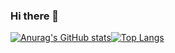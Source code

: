 ### Hi there 👋

[![Anurag's GitHub stats](https://github-readme-stats.vercel.app/api?username=TechCodeDev)](https://github.com/anuraghazra/github-readme-stats)[![Top Langs](https://github-readme-stats.vercel.app/api/top-langs/?username=TechCodeDev&layout=compact)](https://github.com/anuraghazra/github-readme-stats)


<!--
**TechCodeDev/TechCodeDev** is a ✨ _special_ ✨ repository because its `README.md` (this file) appears on your GitHub profile.

Here are some ideas to get you started:

- 🔭 I’m currently working on ...
- 🌱 I’m currently learning ...
- 👯 I’m looking to collaborate on ...
- 🤔 I’m looking for help with ...
- 💬 Ask me about ...
- 📫 How to reach me: ...
- 😄 Pronouns: ...
- ⚡ Fun fact: ...
-->
